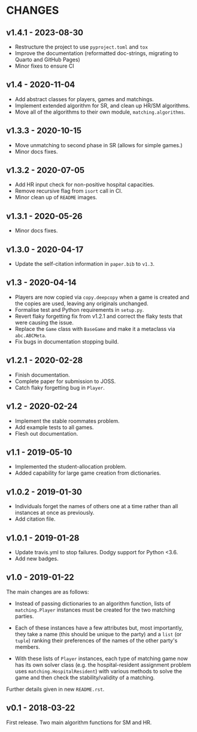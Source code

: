 # CHANGES

## v1.4.1 - 2023-08-30

- Restructure the project to use `pyproject.toml` and `tox`
- Improve the documentation (reformatted doc-strings, migrating to Quarto and
  GitHub Pages)
- Minor fixes to ensure CI

## v1.4 - 2020-11-04

- Add abstract classes for players, games and matchings.
- Implement extended algorithm for SR, and clean up HR/SM algorithms.
- Move all of the algorithms to their own module, `matching.algorithms`.

## v1.3.3 - 2020-10-15

- Move unmatching to second phase in SR (allows for simple games.)
- Minor docs fixes.

## v1.3.2 - 2020-07-05

- Add HR input check for non-positive hospital capacities.
- Remove recursive flag from `isort` call in CI.
- Minor clean up of `README` images.

## v1.3.1 - 2020-05-26

- Minor docs fixes.

## v1.3.0 - 2020-04-17

- Update the self-citation information in `paper.bib` to `v1.3`.

## v1.3 - 2020-04-14

- Players are now copied via `copy.deepcopy` when a game is created and the
  copies are used, leaving any originals unchanged.
- Formalise test and Python requirements in `setup.py`.
- Revert flaky forgetting fix from v1.2.1 and correct the flaky tests that were
  causing the issue.
- Replace the `Game` class with `BaseGame` and make it a metaclass via
  `abc.ABCMeta`.
- Fix bugs in documentation stopping build.

## v1.2.1 - 2020-02-28

- Finish documentation.
- Complete paper for submission to JOSS.
- Catch flaky forgetting bug in `Player`.

## v1.2 - 2020-02-24

- Implement the stable roommates problem.
- Add example tests to all games.
- Flesh out documentation.

## v1.1 - 2019-05-10

- Implemented the student-allocation problem.
- Added capability for large game creation from dictionaries.

## v1.0.2 - 2019-01-30

- Individuals forget the names of others one at a time rather than all instances
  at once as previously.
- Add citation file.

## v1.0.1 - 2019-01-28

- Update travis.yml to stop failures. Dodgy support for Python <3.6.
- Add new badges.

## v1.0 - 2019-01-22

The main changes are as follows:

- Instead of passing dictionaries to an algorithm function, lists of
  `matching.Player` instances must be created for the two matching parties.

- Each of these instances have a few attributes but, most importantly, they take
  a name (this should be unique to the party) and a `list` (or `tuple`) ranking
  their preferences of the names of the other party's members.

- With these lists of `Player` instances, each type of matching game now has its
  own solver class (e.g. the hospital-resident assignment problem uses
  `matching.HospitalResident`) with various methods to solve the game and then
  check the stability/validity of a matching.

Further details given in new `README.rst`.

## v0.1 - 2018-03-22

First release. Two main algorithm functions for SM and HR.
